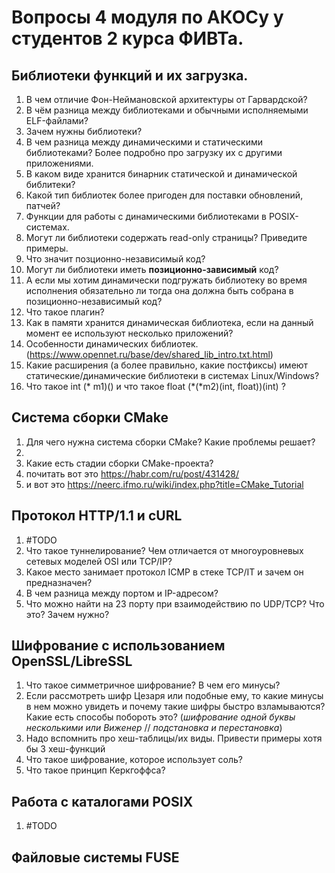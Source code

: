 
# Вопросы 4 модуля по АКОСу у студентов 2 курса ФИВТа. 

## Библиотеки функций и их загрузка.

1) В чем отличие Фон-Неймановской архитектуры от Гарвардской?
2) В чём разница между библиотеками и обычными исполняемыми ELF-файлами?
3) Зачем нужны библиотеки?
4) В чем разница между динамическими и статическими библиотеками? Более подробно про загрузку их с другими приложениями.
5) В каком виде хранится бинарник статической и динамической библитеки?
6) Какой тип библиотек более пригоден для поставки обновлений, патчей?
7) Функции для работы с динамическими библиотеками в POSIX-системах.
8) Могут ли библиотеки содержать read-only страницы? Приведите примеры.
9) Что значит позционно-независимый код?
10) Могут ли библиотеки иметь __позиционно-зависимый__ код?
11) А если мы хотим динамически подгружать библиотеку во время исполнения обязательно ли тогда она должна быть собрана в позиционно-независимый код?
12) Что такое плагин?
13) Как в памяти хранится динамическая библиотека, если на данный момент ее используют несколько приложений?
14) Особенности динамических библиотек. (https://www.opennet.ru/base/dev/shared_lib_intro.txt.html)
15) Какие расширения (а более правильно, какие постфиксы) имеют статические/динамические библиотеки в системах Linux/Windows?
16) Что такое int (* m1)() и что такое float (*(*m2)(int, float))(int) ?


## Cистема сборки CMake

1) Для чего нужна система сборки CMake? Какие проблемы решает?
2) 
3) Какие есть стадии сборки CMake-проекта?
4) почитать вот это https://habr.com/ru/post/431428/
5) и вот это https://neerc.ifmo.ru/wiki/index.php?title=CMake_Tutorial


## Протокол HTTP/1.1 и сURL

1) #TODO
2) Что такое туннелирование? Чем отличается от многоуровневых сетевых моделей OSI или TCP/IP?
3) Какое место занимает протокол ICMP  в стеке TCP/IT и зачем он предназначен?
4) В чем разница между портом и IP-адресом?
5) Что можно найти на 23 порту при взаимодействию по UDP/TCP? Что это? Зачем нужно?

## Шифрование с использованием OpenSSL/LibreSSL

1) Что такое симметричное шифрование? В чем его минусы?
2) Если рассмотреть шифр Цезаря или подобные ему, то какие минусы в нем можно увидеть и почему такие шифры быстро взламываются? Какие есть способы побороть это? (_шифрование одной буквы несколькими или Виженер_ // _подстановка и перестановка_)
3) Надо вспомнить про хеш-таблицы/их виды. Привести примеры хотя бы 3 хеш-функций
4) Что такое шифрование, которое использует соль?
5) Что такое принцип Керкгоффса?

## Работа с каталогами POSIX

1) #TODO

## Файловые системы FUSE
